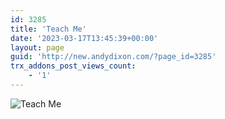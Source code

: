 ```yaml
---
id: 3285
title: 'Teach Me'
date: '2023-03-17T13:45:39+00:00'
layout: page
guid: 'http://new.andydixon.com/?page_id=3285'
trx_addons_post_views_count:
    - '1'
---
```


![Teach Me](https://i0.wp.com/assets.g8x2.ldn.idrivee2-23.com/posters/Teach%20Me%2001.jpg?w=1200&ssl=1 "Teach Me")